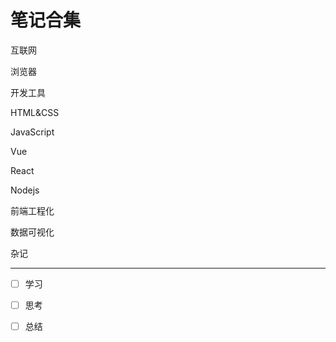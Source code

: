 # 笔记合集

互联网

浏览器

开发工具

HTML&CSS

JavaScript

Vue

React

Nodejs

前端工程化

数据可视化

杂记



---



- [ ] 学习
- [ ] 思考
- [ ] 总结

